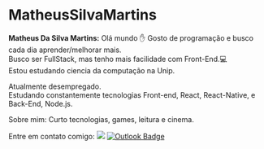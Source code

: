 
# MatheusSilvaMartins
<!--- <img src="http://github.com/MatheusSilvaMartins.png" alt="matheus"/> <br/> --->
**Matheus Da Silva Martins:** Olá mundo :hand: Gosto de programação e busco cada dia aprender/melhorar mais.<br/>Busco ser FullStack, mas tenho mais facilidade com Front-End.:computer: 
<br/>Estou estudando ciencia da computação na Unip.

Atualmente desempregado. <br/>
Estudando constantemente tecnologias Front-end, React, React-Native, e Back-End, Node.js.

Sobre mim: Curto tecnologias, games, leitura e cinema.

Entre em contato comigo: [![](https://img.shields.io/badge/Linkedin-blue)](https://www.linkedin.com/in/matheus-martins-8a031015b/) [![Outlook Badge](https://img.shields.io/badge/Outlook-blue)](mailto:matheus_smartins96@hotmail.com)

<!---
Matheus-S-Martins/Matheus-S-Martins is a ✨ special ✨ repository because its `README.md` (this file) appears on your GitHub profile.
You can click the Preview link to take a look at your changes.
--->
